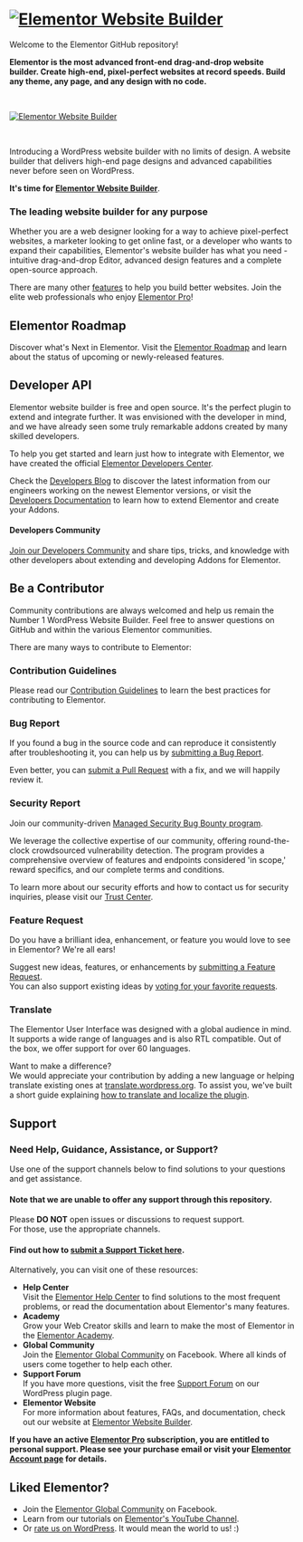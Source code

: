 # <a href="https://elemn.to/gh-to-elementor"><img src="https://i.imgur.com/0Guj2pn.png?1" alt="Elementor Website Builder"></a>

Welcome to the Elementor GitHub repository!

**Elementor is the most advanced front-end drag-and-drop website builder. Create high-end, pixel-perfect websites at record speeds. Build any theme, any page, and any design with no code.**

<br>

<p><a href="https://elemn.to/gh-to-elementor"><img src="../.github/assets/elementor-github-cover.gif?raw=true" alt="Elementor Website Builder"></a></p>

<br>

Introducing a WordPress website builder with no limits of design. A website builder that delivers high-end page designs and advanced capabilities never before seen on WordPress.

**It's time for [Elementor Website Builder](https://elemn.to/gh-to-elementor)**.

### The leading website builder for any purpose

Whether you are a web designer looking for a way to achieve pixel-perfect websites, a marketer looking to get online fast, or a developer who wants to expand their capabilities, Elementor's website builder has what you need - intuitive drag-and-drop Editor, advanced design features and a complete open-source approach.

There are many other [features](https://elemn.to/gh-to-features) to help you build better websites. Join the elite web professionals who enjoy [Elementor Pro](https://elemn.to/gh-to-elementor-pro)!

## Elementor Roadmap

Discover what's Next in Elementor. Visit the [Elementor Roadmap](https://elemn.to/gh-to-roadmap) and learn about the status of upcoming or newly-released features.

## Developer API

Elementor website builder is free and open source. It's the perfect plugin to extend and integrate further. It was envisioned with the developer in mind, and we have already seen some truly remarkable addons created by many skilled developers.

To help you get started and learn just how to integrate with Elementor, we have created the official [Elementor Developers Center](https://elemn.to/gh-to-dev-center).

Check the [Developers Blog](https://elemn.to/gh-to-dev-blog) to discover the latest information from our engineers working on the newest Elementor versions, or visit the [Developers Documentation](https://elemn.to/gh-to-dev-docs) to learn how to extend Elementor and create your Addons.

#### Developers Community

[Join our Developers Community](https://elemn.to/dev-community) and share tips, tricks, and knowledge with other developers about extending and developing Addons for Elementor.

## Be a Contributor

Community contributions are always welcomed and help us remain the Number 1 WordPress Website Builder. Feel free to answer questions on GitHub and within the various Elementor communities.

There are many ways to contribute to Elementor:

### Contribution Guidelines

Please read our [Contribution Guidelines](https://elemn.to/gh-contributing) to learn the best practices for contributing to Elementor.

### Bug Report

If you found a bug in the source code and can reproduce it consistently after troubleshooting it, you can help us by [submitting a Bug Report](https://elemn.to/gh-new-bug-report).

Even better, you can [submit a Pull Request](https://elemn.to/gh-new-pr) with a fix, and we will happily review it.

### Security Report

Join our community-driven [Managed Security Bug Bounty program](https://elemn.to/bug-bounty).

We leverage the collective expertise of our community, offering round-the-clock crowdsourced vulnerability detection. The program provides a comprehensive overview of features and endpoints considered 'in scope,' reward specifics, and our complete terms and conditions.

To learn more about our security efforts and how to contact us for security inquiries, please visit our [Trust Center](https://elemn.to/gh-to-trust-center).

### Feature Request

Do you have a brilliant idea, enhancement, or feature you would love to see in Elementor? We're all ears!

Suggest new ideas, features, or enhancements by [submitting a Feature Request](https://elemn.to/gh-new-feature-request).
<br>You can also support existing ideas by [voting for your favorite requests](https://elemn.to/gh-feature-requests).

### Translate

The Elementor User Interface was designed with a global audience in mind. It supports a wide range of languages and is also RTL compatible. Out of the box, we offer support for over 60 languages.

Want to make a difference? <br>We would appreciate your contribution by adding a new language or helping translate existing ones at [translate.wordpress.org](https://elemn.to/translate-repo). To assist you, we've built a short guide explaining [how to translate and localize the plugin](https://elemn.to/gh-to-help-localize-elementor).

## Support

### Need Help, Guidance, Assistance, or Support?

Use one of the support channels below to find solutions to your questions and get assistance.

#### Note that we are unable to offer any support through this repository.

Please **DO NOT** open issues or discussions to request support.
<br>For those, use the appropriate channels.

#### Find out how to [submit a Support Ticket here](https://elemn.to/support-ticket).

Alternatively, you can visit one of these resources:

-   **Help Center** <br>Visit the [Elementor Help Center](https://elemn.to/gh-to-help-center) to find solutions to the most frequent problems, or read the documentation about Elementor's many features.
-   **Academy** <br>Grow your Web Creator skills and learn to make the most of Elementor in the [Elementor Academy](https://elemn.to/gh-to-academy).
-   **Global Community** <br>Join the [Elementor Global Community](https://elemn.to/community-on-fb) on Facebook. Where all kinds of users come together to help each other.
-   **Support Forum** <br>If you have more questions, visit the free [Support Forum](https://elemn.to/wp-support-forum) on our WordPress plugin page.
-   **Elementor Website** <br>For more information about features, FAQs, and documentation, check out our website at [Elementor Website Builder](https://elemn.to/gh-to-elementor).

**If you have an active [Elementor Pro](https://elemn.to/gh-to-elementor-pro) subscription, you are entitled to personal support. Please see your purchase email or visit your [Elementor Account page](https://elemn.to/my-elementor) for details.**

## Liked Elementor?

-   Join the [Elementor Global Community](https://elemn.to/community-on-fb) on Facebook.
-   Learn from our tutorials on [Elementor's YouTube Channel](https://elemn.to/yt).
-   Or [rate us on WordPress](https://elemn.to/gh-to-wp-new-review). It would mean the world to us! :)
